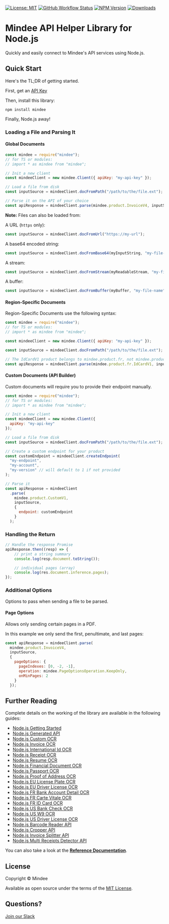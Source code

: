 [![License: MIT](https://img.shields.io/github/license/mindee/mindee-api-nodejs)](https://opensource.org/licenses/MIT) [![GitHub Workflow Status](https://img.shields.io/github/actions/workflow/status/mindee/mindee-api-nodejs/test.yml)](https://github.com/mindee/mindee-api-nodejs) [![NPM Version](https://img.shields.io/npm/v/mindee)](https://www.npmjs.com/package/mindee) [![Downloads](https://img.shields.io/npm/dm/mindee)](https://www.npmjs.com/package/mindee)

# Mindee API Helper Library for Node.js
Quickly and easily connect to Mindee's API services using Node.js.

## Quick Start
Here's the TL;DR of getting started.

First, get an [API Key](https://developers.mindee.com/docs/create-api-key)

Then, install this library:
```shell
npm install mindee
```

Finally, Node.js away!

### Loading a File and Parsing It

#### Global Documents
```js
const mindee = require("mindee");
// for TS or modules:
// import * as mindee from "mindee";

// Init a new client
const mindeeClient = new mindee.Client({ apiKey: "my-api-key" });

// Load a file from disk
const inputSource = mindeeClient.docFromPath("/path/to/the/file.ext");

// Parse it on the API of your choice
const apiResponse = mindeeClient.parse(mindee.product.InvoiceV4, inputSource);
```

**Note:** Files can also be loaded from:

A URL (`https` only): 
```js
const inputSource = mindeeClient.docFromUrl("https://my-url");
```

A base64 encoded string:
```js
const inputSource = mindeeClient.docFromBase64(myInputString, "my-file-name")
```

A stream:
```js
const inputSource = mindeeClient.docFromStream(myReadableStream, "my-file-name")
```

A buffer:
```js
const inputSource = mindeeClient.docFromBuffer(myBuffer, "my-file-name")
```

#### Region-Specific Documents

Region-Specific Documents use the following syntax:

```js
const mindee = require("mindee");
// for TS or modules:
// import * as mindee from "mindee";

const mindeeClient = new mindee.Client({ apiKey: "my-api-key" });

const inputSource = mindeeClient.docFromPath("/path/to/the/file.ext");

// The IdCardV1 product belongs to mindee.product.fr, not mindee.product itself
const apiResponse = mindeeClient.parse(mindee.product.fr.IdCardV1, inputSource);
```

#### Custom Documents (API Builder)

Custom documents will require you to provide their endpoint manually.

```js
const mindee = require("mindee");
// for TS or modules:
// import * as mindee from "mindee";

// Init a new client
const mindeeClient = new mindee.Client({
  apiKey: "my-api-key"
});

// Load a file from disk
const inputSource = mindeeClient.docFromPath("/path/to/the/file.ext");

// Create a custom endpoint for your product
const customEndpoint = mindeeClient.createEndpoint(
  "my-endpoint",
  "my-account",
  "my-version" // will default to 1 if not provided
);

// Parse it
const apiResponse = mindeeClient
  .parse(
    mindee.product.CustomV1,
    inputSource,
    {
      endpoint: customEndpoint
    }
  );
```

### Handling the Return
```js
// Handle the response Promise
apiResponse.then((resp) => {
    // print a string summary
    console.log(resp.document.toString());

    // individual pages (array)
    console.log(res.document.inference.pages);
});
```

### Additional Options
Options to pass when sending a file to be parsed.

#### Page Options
Allows only sending certain pages in a PDF.

In this example we only send the first, penultimate, and last pages:

```js
const apiResponse = mindeeClient.parse(
  mindee.product.InvoiceV4,
  inputSource,
  {
    pageOptions: {
      pageIndexes: [0, -2, -1],
      operation: mindee.PageOptionsOperation.KeepOnly,
      onMinPages: 2
    }
  });
```

## Further Reading
Complete details on the working of the library are available in the following guides: 

* [Node.js Getting Started](https://developers.mindee.com/docs/nodejs-getting-started)
* [Node.js Generated API](https://developers.mindee.com/docs/nodejs-generated-api)
* [Node.js Custom OCR](https://developers.mindee.com/docs/nodejs-api-builder)
* [Node.js Invoice OCR](https://developers.mindee.com/docs/nodejs-invoice-ocr)
* [Node.js International Id OCR](https://developers.mindee.com/docs/nodejs-international-id-ocr)
* [Node.js Receipt OCR](https://developers.mindee.com/docs/nodejs-receipt-ocr)
* [Node.js Resume OCR](https://developers.mindee.com/docs/nodejs-resume-ocr)
* [Node.js Financial Document OCR](https://developers.mindee.com/docs/nodejs-financial-document-ocr)
* [Node.js Passport OCR](https://developers.mindee.com/docs/nodejs-passport-ocr)
* [Node.js Proof of Address OCR](https://developers.mindee.com/docs/nodejs-proof-of-address-ocr)
* [Node.js EU License Plate OCR](https://developers.mindee.com/docs/nodejs-eu-license-plates-ocr)
* [Node.js EU Driver License OCR](https://developers.mindee.com/docs/nodejs-eu-driver-license-ocr)
* [Node.js FR Bank Account Detail OCR](https://developers.mindee.com/docs/nodejs-fr-bank-account-details-ocr)
* [Node.js FR Carte Vitale OCR](https://developers.mindee.com/docs/nodejs-fr-carte-vitale-ocr)
* [Node.js FR ID Card OCR](https://developers.mindee.com/docs/nodejs-fr-id-card-ocr)
* [Node.js US Bank Check OCR](https://developers.mindee.com/docs/nodejs-us-bank-checks-ocr)
* [Node.js US W9 OCR](https://developers.mindee.com/docs/nodejs-us-w9-ocr)
* [Node.js US Driver License OCR](https://developers.mindee.com/docs/nodejs-us-driver-license-ocr)
* [Node.js Barcode Reader API](https://developers.mindee.com/docs/nodejs-barcode-reader-api)
* [Node.js Cropper API](https://developers.mindee.com/docs/nodejs-cropper-api)
* [Node.js Invoice Splitter API](https://developers.mindee.com/docs/nodejs-invoice-splitter-api)
* [Node.js Multi Receipts Detector API](https://developers.mindee.com/docs/nodejs-multi-receipts-detector-api)

You can also take a look at the **[Reference Documentation](https://mindee.github.io/mindee-api-nodejs/)**.

## License
Copyright © Mindee

Available as open source under the terms of the [MIT License](https://opensource.org/licenses/MIT).

## Questions?
[Join our Slack](https://join.slack.com/t/mindee-community/shared_invite/zt-1jv6nawjq-FDgFcF2T5CmMmRpl9LLptw)
